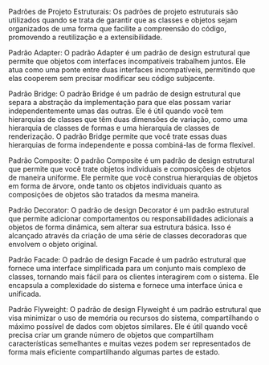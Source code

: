 Padrões de Projeto Estruturais:
    Os padrões de projeto estruturais são utilizados quando se trata de garantir que as classes e objetos sejam organizados de uma forma que facilite a compreensão do código, promovendo a reutilização e a extensibilidade.

Padrão Adapter:
    O padrão Adapter é um padrão de design estrutural que permite que objetos com interfaces incompatíveis trabalhem juntos. Ele atua como uma ponte entre duas interfaces incompatíveis, permitindo que elas cooperem sem precisar modificar seu código subjacente.

Padrão Bridge:
    O padrão Bridge é um padrão de design estrutural que separa a abstração da implementação para que elas possam variar independentemente umas das outras. Ele é útil quando você tem hierarquias de classes que têm duas dimensões de variação, como uma hierarquia de classes de formas e uma hierarquia de classes de renderização. O padrão Bridge permite que você trate essas duas hierarquias de forma independente e possa combiná-las de forma flexível.

Padrão Composite:
    O padrão Composite é um padrão de design estrutural que permite que você trate objetos individuais e composições de objetos de maneira uniforme. Ele permite que você construa hierarquias de objetos em forma de árvore, onde tanto os objetos individuais quanto as composições de objetos são tratados da mesma maneira.

Padrão Decorator:
    O padrão de design Decorator é um padrão estrutural que permite adicionar comportamentos ou responsabilidades adicionais a objetos de forma dinâmica, sem alterar sua estrutura básica. Isso é alcançado através da criação de uma série de classes decoradoras que envolvem o objeto original.

Padrão Facade:
    O padrão de design Facade é um padrão estrutural que fornece uma interface simplificada para um conjunto mais complexo de classes, tornando mais fácil para os clientes interagirem com o sistema. Ele encapsula a complexidade do sistema e fornece uma interface única e unificada.

Padrão Flyweight:
    O padrão de design Flyweight é um padrão estrutural que visa minimizar o uso de memória ou recursos do sistema, compartilhando o máximo possível de dados com objetos similares. Ele é útil quando você precisa criar um grande número de objetos que compartilham características semelhantes e muitas vezes podem ser representados de forma mais eficiente compartilhando algumas partes de estado.